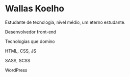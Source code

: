# Wallas Koelho

Estudante de tecnologia, nível médio, um eterno estudante.

Desenvolvedor front-end

Tecnologias que domino

HTML, CSS, JS

SASS, SCSS

WordPress

